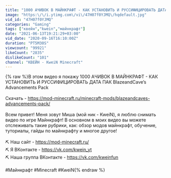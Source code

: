 ```yaml
---
title: "1000 АЧИВОК В МАЙНКРАФТ - КАК УСТАНОВИТЬ И РУССИФИЦИРОВАТЬ ДАТА ПАК BlazeandCave’s Advancements Pack"
image: "https:\/\/i.ytimg.com\/vi\/47H07f0YJMQ\/hqdefault.jpg"
vid_id: "47H07f0YJMQ"
categories: "Gaming"
tags: ["квейн","kwein","майнкрафт"]
date: "2021-06-13T19:21:29+03:00"
vid_date: "2020-09-16T16:10:00Z"
duration: "PT5M30S"
viewcount: "99921"
likeCount: "2835"
dislikeCount: "101"
channel: "КВЕЙН - KweiN Minecraft"
---
```

{% raw %}В этом видео я покажу 1000 АЧИВОК В МАЙНКРАФТ - КАК УСТАНОВИТЬ И РУССИФИЦИРОВАТЬ ДАТА ПАК BlazeandCave’s Advancements Pack<br /><br />Скачать - <a rel="nofollow" target="blank" href="https://mod-minecraft.ru/minecraft-mods/blazeandcaves-advancements-pack/">https://mod-minecraft.ru/minecraft-mods/blazeandcaves-advancements-pack/</a><br /><br />Всем привет! Меня зовут Миша (мой ник - KweiN), я люблю снимать видео по игре Майнкрафт! В основном в моих видео вы можете отслеживать такие рубрики, как: обзор модов майнкрафт, обучение, туториалы, гайды по майнкрафту и многое другое!<br /><br />⛏️ Наш сайт - <a rel="nofollow" target="blank" href="https://mod-minecraft.ru/">https://mod-minecraft.ru/</a><br />⛏️ Я ВКонтакте - <a rel="nofollow" target="blank" href="https://vk.com/kwein_yt">https://vk.com/kwein_yt</a><br />⛏️ Наша группа ВКонтакте - <a rel="nofollow" target="blank" href="https://vk.com/kweinfun">https://vk.com/kweinfun</a><br /><br />#Майнкрафт #Minecraft #KweiN{% endraw %}
